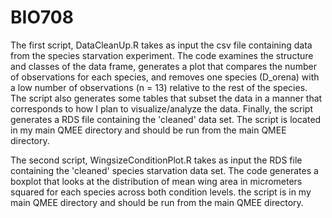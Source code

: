 # BIO708

The first script, DataCleanUp.R takes as input the csv file containing data from the species starvation experiment. The code examines the structure and classes of the data frame, generates a plot that compares the number of observations for each species, and removes one species (D_orena) with a low number of observations (n = 13) relative to the rest of the species. The script also generates some tables that subset the data in a manner that corresponds to how I plan to visualize/analyze the data. Finally, the script generates a RDS file containing the 'cleaned' data set. The script is located in my main QMEE directory and should be run from the main QMEE directory. 

The second script, WingsizeConditionPlot.R takes as input the RDS file containing the 'cleaned' species starvation data set. The code generates a boxplot that looks at the distribution of mean wing area in micrometers squared for each species across both condition levels. the script is in my main QMEE directory and should be run from the main QMEE directory. 


